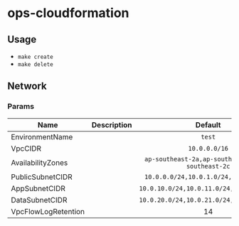 # ops-cloudformation

## Usage
  -  `make create`
  -  `make delete`

## Network

### Params

| Name | Description | Default | Required |
|------|-------------|:-----:|:-----:|
| EnvironmentName |  | `test` | yes |
| VpcCIDR |  | `10.0.0.0/16` | yes |
| AvailabilityZones |  | `ap-southeast-2a,ap-southeast-2b,ap-southeast-2c` | yes |
| PublicSubnetCIDR |  | `10.0.0.0/24,10.0.1.0/24,10.0.2.0/24` | yes |
| AppSubnetCIDR |  | `10.0.10.0/24,10.0.11.0/24,10.0.12.0/24` | yes |
| DataSubnetCIDR |  | `10.0.20.0/24,10.0.21.0/24,10.0.22.0/24` | yes |
| VpcFlowLogRetention |  | 14 | no |
